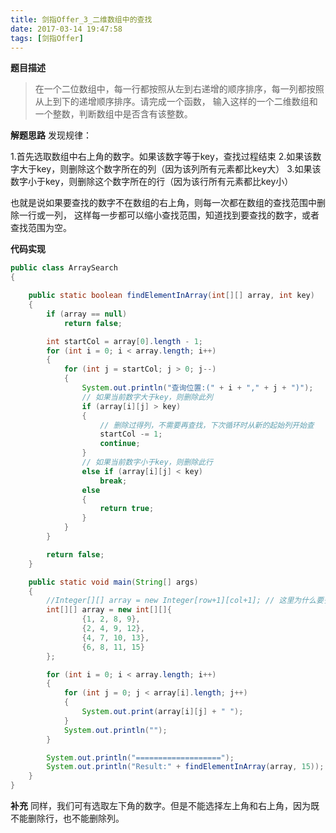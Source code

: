 ```yaml
---
title: 剑指Offer_3_二维数组中的查找
date: 2017-03-14 19:47:58
tags: [剑指Offer]
---
```

**题目描述**
>在一个二位数组中，每一行都按照从左到右递增的顺序排序，每一列都按照从上到下的递增顺序排序。请完成一个函数，
输入这样的一个二维数组和一个整数，判断数组中是否含有该整数。


**解题思路**
发现规律：

1.首先选取数组中右上角的数字。如果该数字等于key，查找过程结束
2.如果该数字大于key，则删除这个数字所在的列（因为该列所有元素都比key大）
3.如果该数字小于key，则删除这个数字所在的行（因为该行所有元素都比key小）

也就是说如果要查找的数字不在数组的右上角，则每一次都在数组的查找范围中删除一行或一列，
这样每一步都可以缩小查找范围，知道找到要查找的数字，或者查找范围为空。

<!--more-->

**代码实现**

```java
public class ArraySearch
{

    public static boolean findElementInArray(int[][] array, int key)
    {
        if (array == null)
            return false;

        int startCol = array[0].length - 1;
        for (int i = 0; i < array.length; i++)
        {
            for (int j = startCol; j > 0; j--)
            {
                System.out.println("查询位置:(" + i + "," + j + ")");
                // 如果当前数字大于key，则删除此列
                if (array[i][j] > key)
                {
                    // 删除过得列，不需要再查找，下次循环时从新的起始列开始查
                    startCol -= 1;
                    continue;
                }
                // 如果当前数字小于key，则删除此行
                else if (array[i][j] < key)
                    break;
                else
                {
                    return true;
                }
            }
        }

        return false;
    }

    public static void main(String[] args)
    {
        //Integer[][] array = new Integer[row+1][col+1]; // 这里为什么要多一个 不然会报错？
        int[][] array = new int[][]{
                {1, 2, 8, 9},
                {2, 4, 9, 12},
                {4, 7, 10, 13},
                {6, 8, 11, 15}
        };

        for (int i = 0; i < array.length; i++)
        {
            for (int j = 0; j < array[i].length; j++)
            {
                System.out.print(array[i][j] + " ");
            }
            System.out.println("");
        }

        System.out.println("===================");
        System.out.println("Result:" + findElementInArray(array, 15));
    }
}

```
**补充**
同样，我们可有选取左下角的数字。但是不能选择左上角和右上角，因为既不能删除行，也不能删除列。